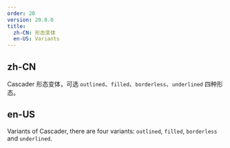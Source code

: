 ```yaml
---
order: 20
version: 20.0.0
title:
  zh-CN: 形态变体
  en-US: Variants
---
```


## zh-CN

Cascader 形态变体，可选 `outlined`、`filled`、`borderless`、`underlined` 四种形态。

## en-US

Variants of Cascader, there are four variants: `outlined`, `filled`, `borderless` and `underlined`.
